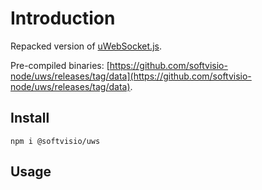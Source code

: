 # Introduction

Repacked version of [uWebSocket.js](https://github.com/uNetworking/uWebSockets.js).

Pre-compiled binaries: [https://github.com/softvisio-node/uws/releases/tag/data](https://github.com/softvisio-node/uws/releases/tag/data).

## Install

```shell
npm i @softvisio/uws
```

## Usage

<!-- Tell about how to use the project, give code examples -->
